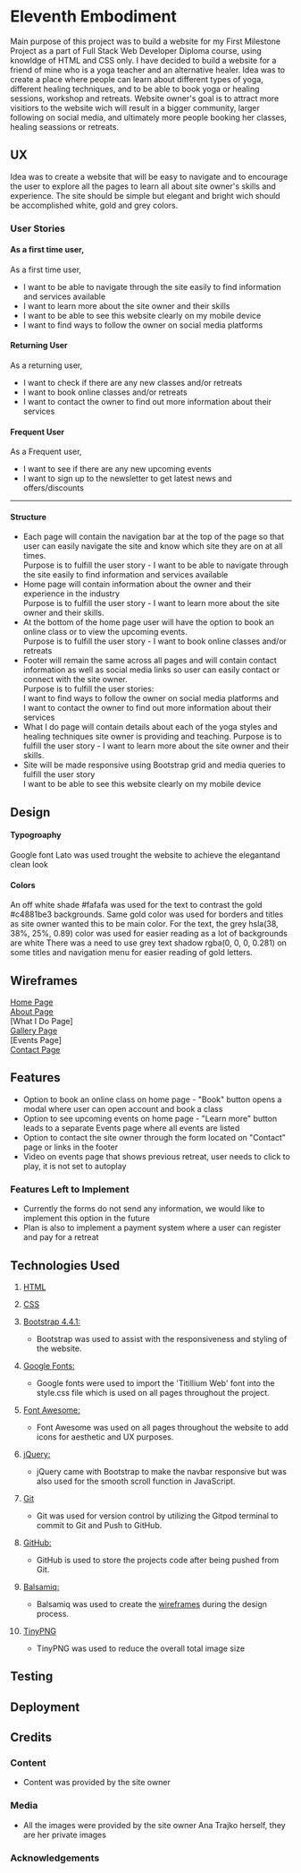 # Eleventh Embodiment

Main purpose of this project was to build a website for my First Milestone Project as a part of Full Stack Web Developer Diploma course, using knowldge of HTML and CSS only.
I have decided to build a website for a friend of mine who is a yoga teacher and an alternative healer. Idea was to create a place where people can learn about different types of yoga, 
different healing techniques, and to be able to book yoga or healing sessions, workshop and retreats.
Website owner's goal is to attract more visitiors to the website wich will result in a bigger community, larger following on social media, and ultimately more people booking her classes, healing seassions or retreats.  

## UX
 
Idea was to create a website that will be easy to navigate and to encourage the user to explore all the pages to learn all about site owner's skills and experience. 
The site should be simple but elegant and bright wich should be accomplished white, gold and grey colors.

### User Stories

#### As a first time user,
  As a first time user,
* I want to be able to  navigate through the site easily to find information and services available
* I want to learn more about the site owner and their skills 
* I want to be able to see this website clearly on my mobile device
* I want to find ways to follow the owner on social media platforms


#### Returning User
  As a returning user,
* I want to check if there are any new classes and/or retreats 
* I want to book online classes and/or retreats 
* I want to contact the owner to find out more information about their services

#### Frequent User
  As a Frequent user,
* I want to see if there are any new upcoming events
* I want to sign up to the newsletter to get latest news and offers/discounts
---

#### Structure

- Each page will contain the navigation bar at the top of the page so that user can easily navigate the site and
know which site they are on at all times.\
    Purpose is to fulfill the user story - I want to be able to  navigate through the site easily to find information and services available
- Home page will contain information about the owner and their experience in the industry\
   Purpose is to fulfill the user story - I want to learn more about the site owner and their skills.
- At the bottom of the home page user will have the option to book an online class or to view the upcoming events.\
    Purpose is to fulfill the user story - I want to book online classes and/or retreats
- Footer will remain the same across all pages and will contain contact information as well as social media links so user can easily contact or connect with the site owner.\
    Purpose is to fulfill the user stories:\
    I want to find ways to follow the owner on social media platforms and \
    I want to contact the owner to find out more information about their services
- What I do page will contain details about each of the yoga styles and healing techniques site owner is providing and teaching. 
   Purpose is to fulfill the user story - I want to learn more about the site owner and their skills.
- Site will be made responsive using Bootstrap grid and media queries to fulfill the user story\
    I want to be able to see this website clearly on my mobile device

## Design 

 #### Typogroaphy 
 Google font Lato was used trought the website to achieve the elegantand clean look

#### Colors
  An off white shade #fafafa  was used for the text to contrast the gold #c4881be3 backgrounds.
  Same gold color was used for borders and titles as site owner wanted this to be main color.
  For the text, the grey hsla(38, 38%, 25%, 0.89) color was used for easier reading as a lot of backgrounds are white
  There was a need to use grey text shadow rgba(0, 0, 0, 0.281) on some titles and navigation menu for easier reading of gold letters.

## Wireframes 

[Home Page](https://github.com/TanYa-Go/eleventh-embodiment/tree/master/assets/wireframes)\
[About Page](https://github.com/TanYa-Go/eleventh-embodiment/blob/master/assets/wireframes/about.pdf)\
[What I Do Page]\
[Gallery Page](https://github.com/TanYa-Go/eleventh-embodiment/blob/master/assets/wireframes/gallery.pdf)\
[Events Page]\
[Contact Page](https://github.com/TanYa-Go/eleventh-embodiment/blob/master/assets/wireframes/contact.pdf)

## Features
- Option to book an online class on home page - "Book" button opens a modal where user can open account and book a class
- Option to see upcoming events on home page - "Learn more" button leads to a separate Events page where all events are listed
- Option to contact the site owner through the form located on "Contact" page or links in the footer
- Video on events page that shows previous retreat, user needs to click to play, it is not set to autoplay

 
### Features Left to Implement
- Currently the forms do not send any information, we would like to implement this option in the future
- Plan is also to implement a payment system where a user can register and pay for a retreat

## Technologies Used

1. [HTML](https://en.wikipedia.org/wiki/HTML#:~:text=Hypertext%20Markup%20Language%20(HTML)%20is,scripting%20languages%20such%20as%20JavaScript.)

1. [CSS](https://en.wikipedia.org/wiki/CSS)

1. [Bootstrap 4.4.1:](https://getbootstrap.com/docs/4.4/getting-started/introduction/)
    - Bootstrap was used to assist with the responsiveness and styling of the website.
1. [Google Fonts:](https://fonts.google.com/)
    - Google fonts were used to import the 'Titillium Web' font into the style.css file which is used on all pages throughout the project.
1. [Font Awesome:](https://fontawesome.com/)
    - Font Awesome was used on all pages throughout the website to add icons for aesthetic and UX purposes.
1. [jQuery:](https://jquery.com/)
    - jQuery came with Bootstrap to make the navbar responsive but was also used for the smooth scroll function in JavaScript.
1. [Git](https://git-scm.com/)
    - Git was used for version control by utilizing the Gitpod terminal to commit to Git and Push to GitHub.
1. [GitHub:](https://github.com/)
    - GitHub is used to store the projects code after being pushed from Git.
1. [Balsamiq:](https://balsamiq.com/)
    - Balsamiq was used to create the [wireframes](https://github.com/) during the design process.
1. [TinyPNG](https://tinypng.com/)
    - TinyPNG was used to reduce the overall total image size

## Testing



## Deployment


## Credits


### Content
- Content was provided by the site owner 

### Media
- All the images were provided by the site owner Ana Trajko herself, they are her private images


### Acknowledgements

